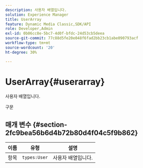 ```yaml
---
description: 사용자 배열입니다.
solution: Experience Manager
title: UserArray
feature: Dynamic Media Classic,SDK/API
role: Developer,Admin
exl-id: 0b06cc8e-5bc7-4d0f-bfdc-24d53cb5deea
source-git-commit: 77c88d5fe20e048f6fad2bb23cb1abe090793acf
workflow-type: tm+mt
source-wordcount: '20'
ht-degree: 30%

---
```


# UserArray{#userarray}

사용자 배열입니다.

구문

## 매개 변수 {#section-2fc9bea56b6d4b72b80d4f04c5f9b862}

| 이름 | 유형 | 설명 |
|---|---|---|
| 항목 | `types:User` | 사용자 배열입니다. |
